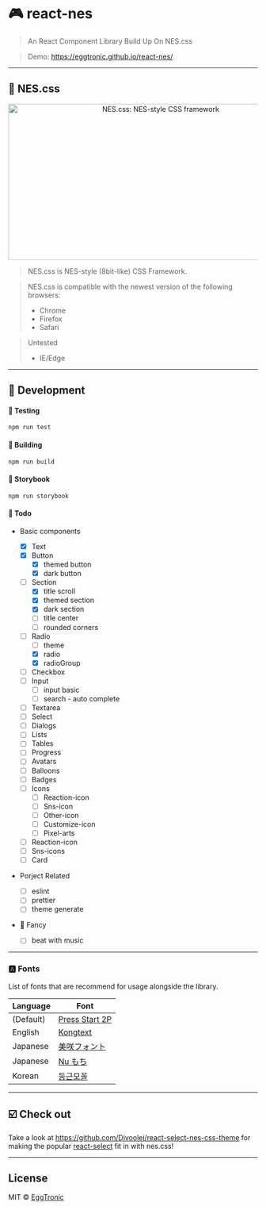 # 🎮 react-nes

> An React Component Library Build Up On NES.css

> Demo: https://eggtronic.github.io/react-nes/

---

## 🌈 NES.css

<div align="center">
  <a href="https://nostalgic-css.github.io/NES.css/" target="_blank"><img src="https://user-images.githubusercontent.com/5305599/49061716-da649680-f254-11e8-9a89-d95a7407ec6a.png" alt="NES.css: NES-style  CSS framework" style="max-width: 100%;" width="600" height="315"></a>
</div>

> NES.css is NES-style (8bit-like) CSS Framework.

> NES.css is compatible with the newest version of the following
> browsers:
>
> - Chrome
> - Firefox
> - Safari

> Untested
>
> - IE/Edge

---

## 🔨 Development

#### 🧪 Testing

`npm run test`

#### 🔧 Building

`npm run build`

#### 🔖 Storybook

`npm run storybook`

#### 📝 Todo

- Basic components

  - [x] Text
  - [x] Button
    - [x] themed button
    - [x] dark button
  - [ ] Section
    - [x] title scroll
    - [x] themed section
    - [x] dark section
    - [ ] title center
    - [ ] rounded corners
  - [ ] Radio
    - [ ] theme
    - [x] radio
    - [x] radioGroup
  - [ ] Checkbox
  - [ ] Input
    - [ ] input basic
    - [ ] search - auto complete
  - [ ] Textarea
  - [ ] Select
  - [ ] Dialogs
  - [ ] Lists
  - [ ] Tables
  - [ ] Progress
  - [ ] Avatars
  - [ ] Balloons
  - [ ] Badges
  - [ ] Icons
    - [ ] Reaction-icon
    - [ ] Sns-icon
    - [ ] Other-icon
    - [ ] Customize-icon
    - [ ] Pixel-arts
  - [ ] Reaction-icon
  - [ ] Sns-icons
  - [ ] Card

- Porject Related

  - [ ] eslint
  - [ ] prettier
  - [ ] theme generate

- 🍭 Fancy
  - [ ] beat with music

---

### 🅰️ Fonts

List of fonts that are recommend for usage alongside the library.

| Language  | Font                                                               |
| --------- | ------------------------------------------------------------------ |
| (Default) | [Press Start 2P](https://fonts.google.com/specimen/Press+Start+2P) |
| English   | [Kongtext](https://www.dafont.com/kongtext.font)                   |
| Japanese  | [美咲フォント](http://littlelimit.net/misaki.htm)                  |
| Japanese  | [Nu もち](http://kokagem.sakura.ne.jp/font/mochi/)                 |
| Korean    | [둥근모꼴](http://cactus.tistory.com/193)                          |

---

## ☑️ Check out

Take a look at https://github.com/Divoolej/react-select-nes-css-theme for making the popular [react-select](https://github.com/JedWatson/react-select) fit in with nes.css!

---

## License

MIT © [EggTronic](https://github.com/eggtronic)
